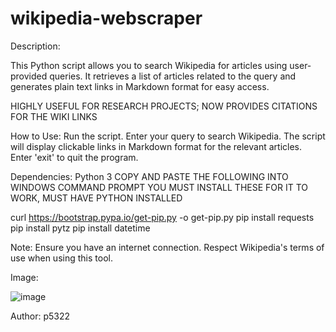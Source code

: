 # wikipedia-webscraper

Description:

This Python script allows you to search Wikipedia for articles using user-provided queries. It retrieves a list of articles related to the query and generates plain text links in Markdown format for easy access.

HIGHLY USEFUL FOR RESEARCH PROJECTS; NOW PROVIDES CITATIONS FOR THE WIKI LINKS

How to Use:
Run the script.
Enter your query to search Wikipedia.
The script will display clickable links in Markdown format for the relevant articles.
Enter 'exit' to quit the program.

Dependencies:
Python 3
COPY AND PASTE THE FOLLOWING INTO WINDOWS COMMAND PROMPT
YOU MUST INSTALL THESE FOR IT TO WORK, MUST HAVE PYTHON INSTALLED

  curl https://bootstrap.pypa.io/get-pip.py -o get-pip.py
  pip install requests
  pip install pytz
  pip install datetime



Note:
Ensure you have an internet connection.
Respect Wikipedia's terms of use when using this tool.

Image:

![image](https://github.com/p5322/wikipedia-webscraper/assets/147680302/8ff2ba9b-648a-4e0d-8a11-25da7bb80fc3)

Author:
p5322
